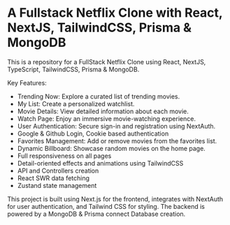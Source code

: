 # A Fullstack Netflix Clone with React, NextJS, TailwindCSS, Prisma & MongoDB

This is a repository for a FullStack Netflix Clone using React, NextJS, TypeScript, TailwindCSS, Prisma & MongoDB.

Key Features:

- Trending Now: Explore a curated list of trending movies.
- My List: Create a personalized watchlist.
- Movie Details: View detailed information about each movie.
- Watch Page: Enjoy an immersive movie-watching experience.
- User Authentication: Secure sign-in and registration using NextAuth.
- Google & Github Login, Cookie based authentication
- Favorites Management: Add or remove movies from the favorites list.
- Dynamic Billboard: Showcase random movies on the home page.
- Full responsiveness on all pages
- Detail-oriented effects and animations using TailwindCSS
- API and Controllers creation
- React SWR data fetching
- Zustand state management

This project is built using Next.js for the frontend, integrates with NextAuth for user authentication, and Tailwind CSS for styling. The backend is powered by a MongoDB & Prisma connect Database creation.
